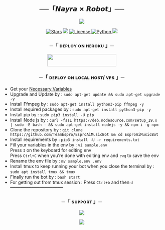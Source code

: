 <h2 align="center">
    ──「𝙉𝙖𝙮𝙧𝙖 ✗ 𝙍𝙤𝙗𝙤𝙩」──
</h2>

<p align="center">
  <img src="https://telegra.ph/file/fa94ac186198989d679ad.jpg">
</p>

<p align="center">
<a href="https://github.com/TeamEspro/EsproAiMusicBot/stargazers"><img src="https://img.shields.io/github/stars/TeamEspro/EsproAiMusicBot?color=black&logo=github&logoColor=black&style=for-the-badge" alt="Stars" /></a>
<a href="https://github.com/TeamEspro/EsproAiMusicBot/network/members"> <img src="https://img.shields.io/github/forks/TeamEspro/EsproAiMusicBot?color=black&logo=github&logoColor=black&style=for-the-badge" /></a>
<a href="https://github.com/NayraXRobot/UPDATE1/blob/ritik/LICENSE"> <img src="https://img.shields.io/badge/License-MIT-blueviolet?style=for-the-badge" alt="License" /> </a>
<a href="https://www.python.org/"> <img src="https://img.shields.io/badge/Written%20in-Python-orange?style=for-the-badge&logo=python" alt="Python" /> </a>
<a href="https://github.com/TeamEspro/EsproAiMusicBot/commits/EsproAiMusicBot"> <img src="https://img.shields.io/github/last-commit/TeamEspro/EsproAiMusicBot?color=blue&logo=github&logoColor=green&style=for-the-badge" /></a>
</p>



<h3 align="center">
    ─「 ᴅᴇᴩʟᴏʏ ᴏɴ ʜᴇʀᴏᴋᴜ 」─
</h3>

<p align="center"><a href="https://dashboard.heroku.com/new?template=https://github.com/NayraXRobot/UPDATE1"> <img src="https://img.shields.io/badge/Deploy%20On%20Heroku-black?style=for-the-badge&logo=heroku" width="220" height="38.45"/></a></p>

<h3 align="center">
    ─「 ᴅᴇᴩʟᴏʏ ᴏɴ ʟᴏᴄᴀʟ ʜᴏsᴛ/ ᴠᴘs 」─
</h3>

- Get your [Necessary Variables](https://github.com/NayraXRobot/UPDATE1/blob/ritik/sample.env)
- Upgrade and Update by :
`sudo apt-get update && sudo apt-get upgrade -y`
- Install Ffmpeg by :
`sudo apt-get install python3-pip ffmpeg -y`
- Install required packages by :
`sudo apt-get install python3-pip -y`
- Install pip by :
`sudo pip3 install -U pip`
- Install Node js by :
`curl -fssL https://deb.nodesource.com/setup_19.x | sudo -E bash - && sudo apt-get install nodejs -y && npm i -g npm`
- Clone the repository by :
`git clone https://github.com/TeamEspro/EsproAiMusicBot && cd EsproAiMusicBot`
- Install requirements by :
`pip3 install -U -r requirements.txt`
- Fill your variables in the env by :
`vi sample.env`<br>
Press `I` on the keyboard for editing env<br>
Press `Ctrl+C` when you're done with editing env and `:wq` to save the env<br>
- Rename the env file by :
`mv sample.env .env`
- Install tmux to keep running your bot when you close the terminal by :
`sudo apt install tmux && tmux`
- Finally run the bot by :
`bash start`
- For getting out from tmux session : Press `Ctrl+b` and then `d`<br>
━━━━━━━━━━━━━━━━━━━━

<h3 align="center">
    ─「 sᴜᴩᴩᴏʀᴛ 」─
</h3>

<p align="center">
<a href="https://t.me/ll_ZIDDI_SHAYAR_ll"><img src="https://img.shields.io/badge/-Support%20Group-blue.svg?style=for-the-badge&logo=Telegram"></a>
</p>

<p align="center">
<a href="https://t.me/AboutshayarAkhawab"><img src="https://img.shields.io/badge/-Support%20Channel-blue.svg?style=for-the-badge&logo=Telegram"></a>
</p>


